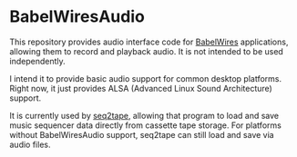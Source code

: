 # BabelWiresAudio

This repository provides audio interface code for [BabelWires](https://github.com/Malcohol/BabelWires) applications, allowing them to record and playback audio.
It is not intended to be used independently.

I intend it to provide basic audio support for common desktop platforms. 
Right now, it just provides ALSA (Advanced Linux Sound Architecture) support.

It is currently used by [seq2tape](https://github.com/Malcohol/SeqWires/tree/main/Seq2tapeExe), allowing that program to load and save music sequencer data directly from cassette tape storage.
For platforms without BabelWiresAudio support, seq2tape can still load and save via audio files.

